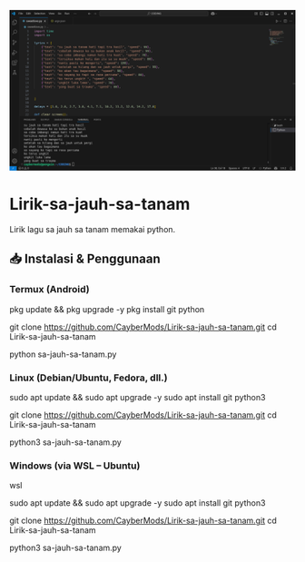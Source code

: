 ![Preview Lirik](./foto/screenshot.png)
# Lirik-sa-jauh-sa-tanam
Lirik lagu sa jauh sa tanam memakai python.
## 📥 Instalasi & Penggunaan

### Termux (Android)
pkg update && pkg upgrade -y
pkg install git python

git clone https://github.com/CayberMods/Lirik-sa-jauh-sa-tanam.git
cd Lirik-sa-jauh-sa-tanam

python sa-jauh-sa-tanam.py

### Linux (Debian/Ubuntu, Fedora, dll.)

sudo apt update && sudo apt upgrade -y
sudo apt install git python3

git clone https://github.com/CayberMods/Lirik-sa-jauh-sa-tanam.git
cd Lirik-sa-jauh-sa-tanam

python3 sa-jauh-sa-tanam.py

### Windows (via WSL – Ubuntu)

wsl

sudo apt update && sudo apt upgrade -y
sudo apt install git python3

git clone https://github.com/CayberMods/Lirik-sa-jauh-sa-tanam.git
cd Lirik-sa-jauh-sa-tanam

python3 sa-jauh-sa-tanam.py
